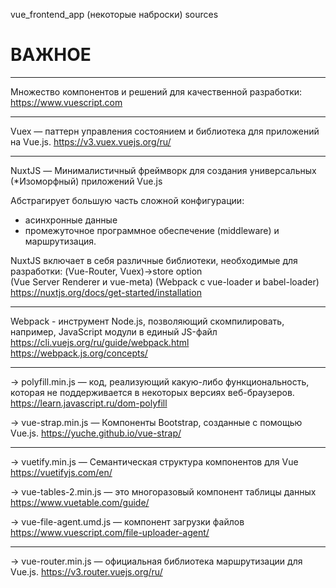 vue_frontend_app  (некоторые наброски)
 sources



# ВАЖНОЕ #

**************************************
Множество компонентов и решений для качественной разработки:
https://www.vuescript.com

**************************************
Vuex — паттерн управления состоянием и библиотека для приложений на Vue.js.
https://v3.vuex.vuejs.org/ru/

**************************************
NuxtJS — Минималистичный фреймворк для создания универсальных (*Изоморфный) приложений Vue.js

Абстрагирует большую часть сложной конфигурации:
 - асинхронные данные
 - промежуточное программное обеспечение (middleware) и маршрутизация.

NuxtJS включает в себя различные библиотеки, необходимые для разработки: 
(Vue-Router, Vuex)->store option  
(Vue Server Renderer и vue-meta)
(Webpack с vue-loader и babel-loader)
https://nuxtjs.org/docs/get-started/installation

**************************************
Webpack - инструмент Node.js, позволяющий скомпилировать, например, JavaScript модули в единый JS-файл
https://cli.vuejs.org/ru/guide/webpack.html
https://webpack.js.org/concepts/



**************************************
 -> polyfill.min.js — код, реализующий какую-либо функциональность, которая не поддерживается в некоторых версиях веб-браузеров.
https://learn.javascript.ru/dom-polyfill

 -> vue-strap.min.js — Компоненты Bootstrap, созданные с помощью Vue.js. 
https://yuche.github.io/vue-strap/

**************************************
 -> vuetify.min.js — Cемантическая структура компонентов для Vue
https://vuetifyjs.com/en/

 -> vue-tables-2.min.js — это многоразовый компонент таблицы данных
https://www.vuetable.com/guide/

 -> vue-file-agent.umd.js — компонент загрузки файлов
https://www.vuescript.com/file-uploader-agent/

**************************************
 -> vue-router.min.js — официальная библиотека маршрутизации для Vue.js.
https://v3.router.vuejs.org/ru/

